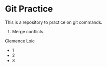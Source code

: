 # Git Practice


This is a repository to practice on git commands.
1. Merge conflicts

Clemence
Loic
- 1
- 2
- 3